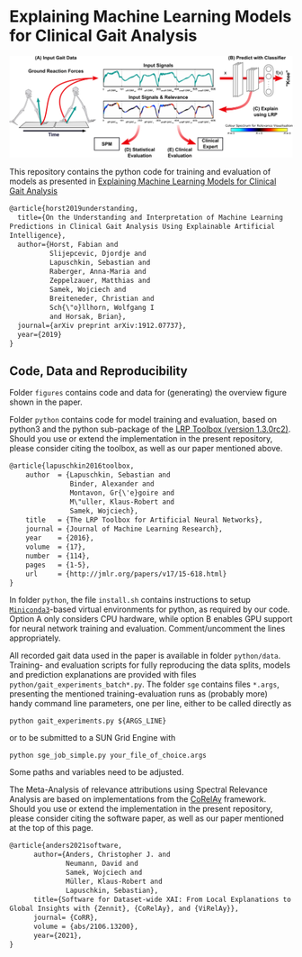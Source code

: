 # Explaining Machine Learning Models for Clinical Gait Analysis

![overview figure](./figures/overview/overview_46_7.png)

This repository contains the python code for training and evaluation of models as presented in
[Explaining Machine Learning Models for Clinical Gait Analysis](https://arxiv.org/abs/1912.07737)
```
@article{horst2019understanding,
  title={On the Understanding and Interpretation of Machine Learning Predictions in Clinical Gait Analysis Using Explainable Artificial Intelligence},
  author={Horst, Fabian and
          Slijepcevic, Djordje and
          Lapuschkin, Sebastian and
          Raberger, Anna-Maria and
          Zeppelzauer, Matthias and
          Samek, Wojciech and
          Breiteneder, Christian and
          Sch{\"o}llhorn, Wolfgang I
          and Horsak, Brian},
  journal={arXiv preprint arXiv:1912.07737},
  year={2019}
}
```

## Code, Data and Reproducibility

Folder `figures` contains code and data for (generating) the overview figure shown in the paper.

Folder `python` contains code for model training and evaluation, based on python3 and the python sub-package of the [LRP Toolbox (version 1.3.0rc2)](https://github.com/sebastian-lapuschkin/lrp_toolbox). Should you use or extend the implementation in the present repository, please consider citing the toolbox, as well as our paper mentioned above.
```
@article{lapuschkin2016toolbox,
    author  = {Lapuschkin, Sebastian and
               Binder, Alexander and
               Montavon, Gr{\'e}goire and
               M\"uller, Klaus-Robert and
               Samek, Wojciech},
    title   = {The LRP Toolbox for Artificial Neural Networks},
    journal = {Journal of Machine Learning Research},
    year    = {2016},
    volume  = {17},
    number  = {114},
    pages   = {1-5},
    url     = {http://jmlr.org/papers/v17/15-618.html}
}
```

In folder `python`, the file `install.sh` contains instructions to setup [`Miniconda3`](https://docs.conda.io/en/latest/miniconda.html)-based virtual environments for python, as required by our code.
Option A only considers CPU hardware, while option B enables GPU support
for neural network training and evaluation. Comment/uncomment the lines appropriately.

All recorded gait data used in the paper is available in folder `python/data`.
Training- and evaluation scripts for fully reproducing the data splits, models and prediction explanations are
provided with files `python/gait_experiments_batch*.py`.
The folder `sge` contains files `*.args`, presenting the mentioned training-evaluation runs as (probably more) handy command line parameters, one per line, either to be called directly as
```
python gait_experiments.py ${ARGS_LINE}
```
or to be submitted to a SUN Grid Engine with
```
python sge_job_simple.py your_file_of_choice.args
```
Some paths and variables need to be adjusted.

The Meta-Analysis of relevance attributions using Spectral Relevance Analysis are based on implementations from the [CoRelAy](https://github.com/virelay/corelay) framework.
Should you use or extend the implementation in the present repository, please consider citing the software paper, as well as our paper mentioned at the top of this page.
```
@article{anders2021software,
      author={Anders, Christopher J. and
              Neumann, David and
              Samek, Wojciech and
              Müller, Klaus-Robert and
              Lapuschkin, Sebastian},
      title={Software for Dataset-wide XAI: From Local Explanations to Global Insights with {Zennit}, {CoRelAy}, and {ViRelAy}},
      journal= {CoRR},
      volume = {abs/2106.13200},
      year={2021},
}
```

